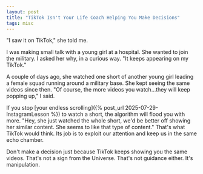 ```yaml
---
layout: post
title: "TikTok Isn't Your Life Coach Helping You Make Decisions"
tags: misc
---
```


"I saw it on TikTok," she told me.

I was making small talk with a young girl at a hospital. She wanted to join the military. I asked her why, in a curious way. "It keeps appearing on my TikTok."

A couple of days ago, she watched one short of another young girl leading a female squad running around a military base. She kept seeing the same videos since then. "Of course, the more videos you watch...they will keep popping up," I said.

If you stop [your endless scrolling]({% post_url 2025-07-29-InstagramLesson %}) to watch a short, the algorithm will flood you with more. "Hey, she just watched the whole short, we'd be better off showing her similar content. She seems to like that type of content." That's what TikTok would think. Its job is to exploit our attention and keep us in the same echo chamber.

Don't make a decision just because TikTok keeps showing you the same videos. That's not a sign from the Universe. That's not guidance either. It's manipulation.
